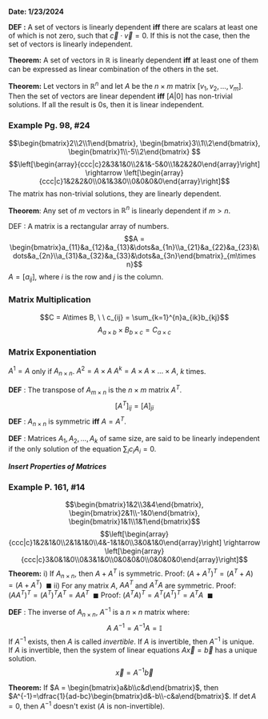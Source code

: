 **Date: 1/23/2024**

**DEF :** A set of vectors is linearly dependent **iff** there are scalars at least one of which is not zero, such that $\vec{c}\cdot\vec{v} = 0$. If this is not the case, then the set of vectors is linearly independent.

**Theorem:** A set of vectors in $\mathbb{R}$ is linearly dependent **iff** at least one of them can be expressed as linear combination of the others in the set.

**Theorem:** Let vectors in $\mathbb{R}^n$ and let $A$ be the $n\times m$ matrix $\left[v_1, v_2,\dots, v_m\right]$. Then the set of vectors are linear dependent **iff** $[A|0]$ has non-trivial solutions. If all the result is 0s, then it is linear independent.

### Example Pg. 98, #24
$$\begin{bmatrix}2\\2\\1\end{bmatrix}, \begin{bmatrix}3\\1\\2\end{bmatrix}, \begin{bmatrix}1\\-5\\2\end{bmatrix}
$$
$$\left[\begin{array}{ccc|c}2&3&1&0\\2&1&-5&0\\1&2&2&0\end{array}\right] \rightarrow \left[\begin{array}{ccc|c}1&2&2&0\\0&1&3&0\\0&0&0&0\end{array}\right]$$
The matrix has non-trivial solutions, they are linearly dependent.

**Theorem**: Any set of $m$ vectors in $\mathbb{R}^n$ is linearly dependent if $m>n$.

DEF : A matrix is a rectangular array of numbers.
$$A = \begin{bmatrix}a_{11}&a_{12}&a_{13}&\dots&a_{1n}\\a_{21}&a_{22}&a_{23}&\dots&a_{2n}\\a_{31}&a_{32}&a_{33}&\dots&a_{3n}\end{bmatrix}_{m\times n}$$
$A = [a_{ij}]$, where $i$ is the row and $j$ is the column.

### Matrix Multiplication
$$C = A\times B, \ \ c_{ij} = \sum_{k=1}^{n}a_{ik}b_{kj}$$
$$A_{a\times b} \times B_{b\times c} = C_{a\times c}$$
### Matrix Exponentiation
$A^1 = A$ only if $A_{n\times n}$.
$A^2 = A\times A$
$A^k = A\times A\times\dots\times A$, $k$ times.

**DEF** : The transpose of $A_{m\times n}$ is the $n\times m$ matrix $A^T$.
$$[A^T]_{ij} = [A]_{ji}$$
**DEF** : $A_{n\times n}$ is symmetric **iff** $A=A^T$.


**DEF** : Matrices $A_1, A_2,\dots, A_k$ of same size, are said to be linearly independent if the only solution of the equation $\sum_i c_iA_i = 0$.

***Insert Properties of Matrices***

### Example P. 161, #14
$$\begin{bmatrix}1&2\\3&4\end{bmatrix}, \begin{bmatrix}2&1\\-1&0\end{bmatrix}, \begin{bmatrix}1&1\\1&1\end{bmatrix}$$
$$\left[\begin{array}{ccc|c}1&2&1&0\\2&1&1&0\\4&-1&1&0\\3&0&1&0\end{array}\right] \rightarrow \left[\begin{array}{ccc|c}3&0&1&0\\0&3&1&0\\0&0&0&0\\0&0&0&0\end{array}\right]$$
**Theorem:** 
i) If $A_{n\times n}$, then $A+A^T$ is symmetric.
Proof: $\left(A+A^T\right)^T = \left(A^T+A\right) = \left(A+A^T\right) \ \ \blacksquare$
ii) For any matrix $A$, $AA^T$ and $A^TA$ are symmetric.
Proof: $(AA^T)^T=(A^T)^TA^T = AA^T \ \ \blacksquare$
Proof: $(A^TA)^T=A^T(A^T)^T = A^TA \ \ \blacksquare$

**DEF** : The inverse of $A_{n\times n}$, $A^{-1}$ is a $n\times n$ matrix where:
$$A \ A^{-1} = A^{-1}A = \mathbb{I}$$
If $A^{-1}$ exists, then $A$ is called _invertible_.
If $A$ is invertible, then $A^{-1}$ is unique.
If $A$ is invertible, then the system of linear equations $A\vec{x}=\vec{b}$ has a unique solution.
$$\vec{x} = A^{-1}\vec{b}$$

**Theorem:** If $A = \begin{bmatrix}a&b\\c&d\end{bmatrix}$, then $A^{-1}=\dfrac{1}{ad-bc}\begin{bmatrix}d&-b\\-c&a\end{bmatrix}$.
If $\det A = 0$, then $A^{-1}$ doesn't exist ($A$ is non-invertible).
